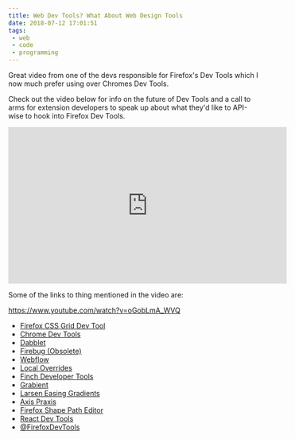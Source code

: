 ```yaml
---
title: Web Dev Tools? What About Web Design Tools
date: 2018-07-12 17:01:51
tags:
 - web
 - code
 - programming
---
```


Great video from one of the devs responsible for Firefox's Dev Tools which
I now much prefer using over Chromes Dev Tools.

Check out the video below for info on the future of Dev Tools and a call to arms
for extension developers to speak up about what they'd like to API-wise to
hook into Firefox Dev Tools.

<iframe width="560" height="315" src="https://www.youtube.com/embed/oGobLmA_WVQ" frameborder="0" allow="autoplay; encrypted-media" allowfullscreen></iframe>

Some of the links to thing mentioned in the video are:

https://www.youtube.com/watch?v=oGobLmA_WVQ

* [Firefox CSS Grid Dev Tool](https://developer.mozilla.org/en-US/docs/Tools/Page_Inspector/How_to/Examine_grid_layouts)
* [Chrome Dev Tools](https://developers.google.com/web/tools/chrome-devtools/)
* [Dabblet](https://dabblet.com/)
* [Firebug (Obsolete)](https://getfirebug.com/)
* [Webflow](https://webflow.com/)
* [Local Overrides](https://developers.google.com/web/updates/2018/01/devtools#overrides)
* [Finch Developer Tools](https://chrome.google.com/webstore/detail/finch-developer-tools/phgdjnidddpccdkbedmfifceiljljgdo)
* [Grabient](https://www.grabient.com/)
* [Larsen Easing Gradients](https://larsenwork.com/easing-gradients/)
* [Axis Praxis](https://www.axis-praxis.org/)
* [Firefox Shape Path Editor](https://developer.mozilla.org/en-US/docs/Tools/Page_Inspector/How_to/Edit_CSS_shapes)
* [React Dev Tools](https://chrome.google.com/webstore/detail/react-developer-tools/fmkadmapgofadopljbjfkapdkoienihi?hl=en)
* [@FirefoxDevTools](https://twitter.com/firefoxdevtools?lang=en)